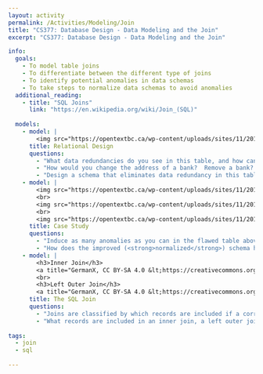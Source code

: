 ```yaml
---
layout: activity
permalink: /Activities/Modeling/Join
title: "CS377: Database Design - Data Modeling and the Join"
excerpt: "CS377: Database Design - Data Modeling and the Join"

info:
  goals: 
    - To model table joins
    - To differentiate between the different type of joins
    - To identify potential anomalies in data schemas
    - To take steps to normalize data schemas to avoid anomalies
  additional_reading:
    - title: "SQL Joins"
      link: "https://en.wikipedia.org/wiki/Join_(SQL)"
  
  models:
    - model: |
        <img src="https://opentextbc.ca/wp-content/uploads/sites/11/2013/12/Bank-Accounts-1-300x197.jpg" alt="Bank Accounts Table from Database Design 2nd Ed by Watt and Eng">
      title: Relational Design
      questions:
        - "What data redundancies do you see in this table, and how can you fix each?"
        - "How would you change the address of a bank?  Remove a bank?  Insert a new account an an existing back, but with an updated address?  These are <strong>update anomalies</strong>, <strong>deletion anomalies</strong>, and <strong>insertion anomalies</strong>."
        - "Design a schema that eliminates data redundancy in this table."
    - model: |
        <img src="https://opentextbc.ca/wp-content/uploads/sites/11/2013/12/Ch-10-ProjectEmp-table.jpg" alt="Flawed Projects Table from Database Design 2nd Ed by Watt and Eng">
        <br>
        <img src="https://opentextbc.ca/wp-content/uploads/sites/11/2013/12/Ch-10-Project-to-Emp-ERD-300x114.jpg" alt="An Improved Projects Schema from Database Design 2nd Ed by Watt and Eng">
        <br>
        <img src="https://opentextbc.ca/wp-content/uploads/sites/11/2013/12/Ch-10-Project-and-Emp-tables-300x89.jpg" alt="The Improved Projects Table from Database Design 2nd Ed by Watt and Eng">
      title: Case Study
      questions:
        - "Induce as many anomalies as you can in the flawed table above!"
        - "How does the improved (<strong>normalized</strong>) schema help prevent the anomalies you were able to create?"
    - model: |
        <h3>Inner Join</h3>
        <a title="GermanX, CC BY-SA 4.0 &lt;https://creativecommons.org/licenses/by-sa/4.0&gt;, via Wikimedia Commons" href="https://commons.wikimedia.org/wiki/File:SQL_Join_-_07_A_Inner_Join_B.svg"><img width="128" alt="SQL Join - 07 A Inner Join B" src="https://upload.wikimedia.org/wikipedia/commons/thumb/1/18/SQL_Join_-_07_A_Inner_Join_B.svg/128px-SQL_Join_-_07_A_Inner_Join_B.svg.png"></a>
        <br>
        <h3>Left Outer Join</h3>
        <a title="GermanX, CC BY-SA 4.0 &lt;https://creativecommons.org/licenses/by-sa/4.0&gt;, via Wikimedia Commons" href="https://commons.wikimedia.org/wiki/File:SQL_Join_-_01_A_Left_Join_B.svg"><img width="128" alt="SQL Join - 01 A Left Join B" src="https://upload.wikimedia.org/wikipedia/commons/thumb/f/f6/SQL_Join_-_01_A_Left_Join_B.svg/128px-SQL_Join_-_01_A_Left_Join_B.svg.png"></a>
      title: The SQL Join
      questions:
        - "Joins are classified by which records are included if a corresponding match is not found in one table.  An <strong>inner join</strong> includes only records that match across both tables.  A <strong>left outer</strong> join includes all rows from the first table and their corresponding match from the second table (or <code>NULL</code> if no match exists from the second table.  What do you think a <strong>right outer join is</strong>, and a <strong>full outer join</strong>?"
        - "What records are included in an inner join, a left outer join, a right outer join, and a full outer join, for <a href=\"https://en.wikipedia.org/wiki/Join_(SQL)\">this data table</a>?  Write the SQL <code>JOIN</code> statements required to implement each join by linking the <code>DepartmentID</code> column."
        
tags:
  - join
  - sql
  
---
```


